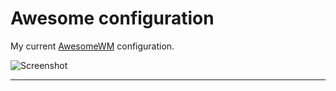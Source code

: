 # Awesome configuration

My current [AwesomeWM](https://awesomewm.org/) configuration.

![Screenshot](https://github.com/LightDiscord/Awesome/blob/gh-pages/screenshot.jpg?raw=true)

---
